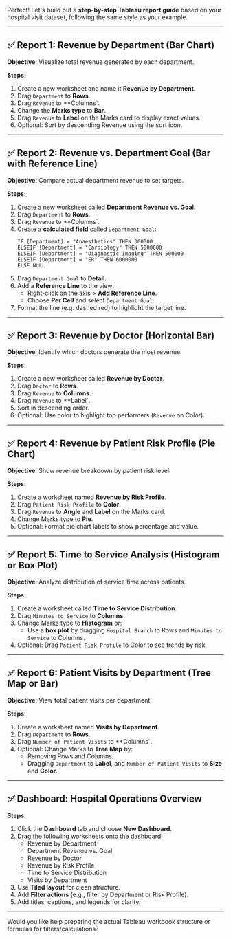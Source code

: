 Perfect! Let's build out a **step-by-step Tableau report guide** based on your hospital visit dataset, following the same style as your example.

---

## ✅ **Report 1: Revenue by Department (Bar Chart)**

**Objective**: Visualize total revenue generated by each department.

**Steps**:
1. Create a new worksheet and name it **Revenue by Department**.
2. Drag `Department` to **Rows**.
3. Drag `Revenue` to **Columns`.
4. Change the **Marks type** to **Bar**.
5. Drag `Revenue` to **Label** on the Marks card to display exact values.
6. Optional: Sort by descending Revenue using the sort icon.

---

## ✅ **Report 2: Revenue vs. Department Goal (Bar with Reference Line)**

**Objective**: Compare actual department revenue to set targets.

**Steps**:
1. Create a new worksheet called **Department Revenue vs. Goal**.
2. Drag `Department` to **Rows**.
3. Drag `Revenue` to **Columns`.
4. Create a **calculated field** called `Department Goal`:
   ``` 
   IF [Department] = "Anaesthetics" THEN 300000
   ELSEIF [Department] = "Cardiology" THEN 5000000
   ELSEIF [Department] = "Diagnostic Imaging" THEN 500000
   ELSEIF [Department] = "ER" THEN 6000000
   ELSE NULL
   ```
5. Drag `Department Goal` to **Detail**.
6. Add a **Reference Line** to the view:
   - Right-click on the axis > **Add Reference Line**.
   - Choose **Per Cell** and select `Department Goal`.
7. Format the line (e.g. dashed red) to highlight the target line.

---

## ✅ **Report 3: Revenue by Doctor (Horizontal Bar)**

**Objective**: Identify which doctors generate the most revenue.

**Steps**:
1. Create a new worksheet called **Revenue by Doctor**.
2. Drag `Doctor` to **Rows**.
3. Drag `Revenue` to **Columns**.
4. Drag `Revenue` to **Label`.
5. Sort in descending order.
6. Optional: Use color to highlight top performers (`Revenue` on Color).

---

## ✅ **Report 4: Revenue by Patient Risk Profile (Pie Chart)**

**Objective**: Show revenue breakdown by patient risk level.

**Steps**:
1. Create a worksheet named **Revenue by Risk Profile**.
2. Drag `Patient Risk Profile` to **Color**.
3. Drag `Revenue` to **Angle** and **Label** on the Marks card.
4. Change Marks type to **Pie**.
5. Optional: Format pie chart labels to show percentage and value.

---

## ✅ **Report 5: Time to Service Analysis (Histogram or Box Plot)**

**Objective**: Analyze distribution of service time across patients.

**Steps**:
1. Create a worksheet called **Time to Service Distribution**.
2. Drag `Minutes to Service` to **Columns**.
3. Change Marks type to **Histogram** or:
   - Use a **box plot** by dragging `Hospital Branch` to Rows and `Minutes to Service` to Columns.
4. Optional: Drag `Patient Risk Profile` to Color to see trends by risk.

---

## ✅ **Report 6: Patient Visits by Department (Tree Map or Bar)**

**Objective**: View total patient visits per department.

**Steps**:
1. Create a worksheet named **Visits by Department**.
2. Drag `Department` to **Rows**.
3. Drag `Number of Patient Visits` to **Columns`.
4. Optional: Change Marks to **Tree Map** by:
   - Removing Rows and Columns.
   - Dragging `Department` to **Label**, and `Number of Patient Visits` to **Size** and **Color**.

---

## ✅ **Dashboard: Hospital Operations Overview**

**Steps**:
1. Click the **Dashboard** tab and choose **New Dashboard**.
2. Drag the following worksheets onto the dashboard:
   - Revenue by Department
   - Department Revenue vs. Goal
   - Revenue by Doctor
   - Revenue by Risk Profile
   - Time to Service Distribution
   - Visits by Department
3. Use **Tiled layout** for clean structure.
4. Add **Filter actions** (e.g., filter by Department or Risk Profile).
5. Add titles, captions, and legends for clarity.

---

Would you like help preparing the actual Tableau workbook structure or formulas for filters/calculations?
